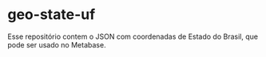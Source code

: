 # geo-state-uf

Esse repositório contem o JSON com coordenadas de Estado do Brasil, que pode ser usado no Metabase. 
